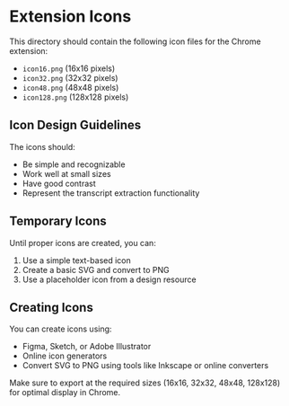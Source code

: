 # Extension Icons

This directory should contain the following icon files for the Chrome extension:

- `icon16.png` (16x16 pixels)
- `icon32.png` (32x32 pixels) 
- `icon48.png` (48x48 pixels)
- `icon128.png` (128x128 pixels)

## Icon Design Guidelines

The icons should:
- Be simple and recognizable
- Work well at small sizes
- Have good contrast
- Represent the transcript extraction functionality

## Temporary Icons

Until proper icons are created, you can:
1. Use a simple text-based icon
2. Create a basic SVG and convert to PNG
3. Use a placeholder icon from a design resource

## Creating Icons

You can create icons using:
- Figma, Sketch, or Adobe Illustrator
- Online icon generators
- Convert SVG to PNG using tools like Inkscape or online converters

Make sure to export at the required sizes (16x16, 32x32, 48x48, 128x128) for optimal display in Chrome.
